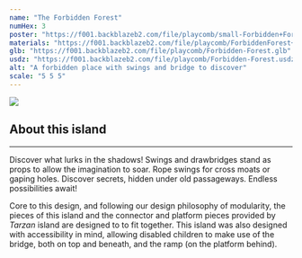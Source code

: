```yaml
---
name: "The Forbidden Forest"
numHex: 3
poster: "https://f001.backblazeb2.com/file/playcomb/small-Forbidden+Forest+w_background.png"
materials: "https://f001.backblazeb2.com/file/playcomb/ForbiddenForest+materials.png"
glb: "https://f001.backblazeb2.com/file/playcomb/Forbidden-Forest.glb"
usdz: "https://f001.backblazeb2.com/file/playcomb/Forbidden-Forest.usdz"
alt: "A forbidden place with swings and bridge to discover"
scale: "5 5 5"
---
```


<div class="about-img">
    <img src="https://f001.backblazeb2.com/file/playcomb/ForbiddenForest.png" />
</div>

<div class="about-desc">
    <h2>About this island</h2>
    <hr />
    <p>
    Discover what lurks in the shadows! Swings and drawbridges stand as props to allow the imagination to soar. Rope swings for cross moats or gaping holes. Discover secrets, hidden under old passageways. Endless possibilities await!
    </p>
    <p>Core to this design, and following our design philosophy of modularity, the pieces of this island and the connector and platform pieces provided by <i>Tarzan</i> island are designed to to fit together. This island was also designed with accessibility in mind, allowing disabled children to make use of the bridge, both on top and beneath, and the ramp (on the platform behind).
    </p>
</div>